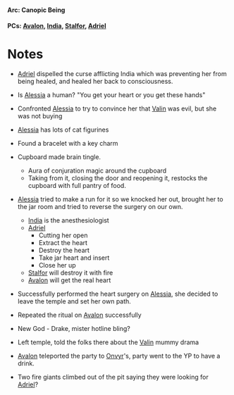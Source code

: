 #### Arc: Canopic Being
#### PCs: [Avalon](PCs/Current/Avalon.md), [India](PCs/Current/India.md), [Stalfor](PCs/Current/Stalfor.md), [Adriel](PCs/Current/Adriel.md)

# Notes
- [Adriel](PCs/Current/Adriel.md) dispelled the curse afflicting India which was preventing her from being healed, and healed her back to consciousness.
- Is [Alessia](NPCs/Living/Alessia.md) a human? "You get your heart or you get these hands"

- Confronted [Alessia](NPCs/Living/Alessia.md) to try to convince her that [Valin](NPCs/Deceased/Valin.md) was evil, but she was not buying
- [Alessia](NPCs/Living/Alessia.md) has lots of cat figurines
- Found a bracelet with a key charm
- Cupboard made brain tingle.
	- Aura of conjuration magic around the cupboard
	- Taking from it, closing the door and reopening it, restocks the cupboard with full pantry of food. 

- [Alessia](NPCs/Living/Alessia.md) tried to make a run for it so we knocked her out, brought her to the jar room and tried to reverse the surgery on our own.
	- [India](PCs/Current/India.md) is the anesthesiologist
	- [Adriel](PCs/Current/Adriel.md) 
		- Cutting her open
		- Extract the heart
		- Destroy the heart
		- Take jar heart and insert
		- Close her up
	- [Stalfor](PCs/Current/Stalfor.md) will destroy it with fire
	- [Avalon](PCs/Current/Avalon.md) will get the real heart

- Successfully performed the heart surgery on [Alessia](NPCs/Living/Alessia.md), she decided to leave the temple and set her own path.
- Repeated the ritual on [Avalon](PCs/Current/Avalon.md) successfully

- New God - Drake, mister hotline bling?

- Left temple, told the folks there about the [Valin](NPCs/Deceased/Valin.md) mummy drama

- [Avalon](PCs/Current/Avalon.md) teleported the party to [Onvyr](NPCs/Living/Onvyr.md)'s, party went to the YP to have a drink.

- Two fire giants climbed out of the pit saying they were looking for [Adriel](PCs/Current/Adriel.md)?

